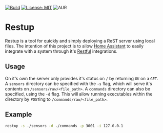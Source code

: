 [![Build](https://github.com/Lindenk/restup/actions/workflows/build.yml/badge.svg)](https://github.com/Lindenk/restup/actions/workflows/build.yml)
[![License: MIT](https://img.shields.io/badge/License-MIT-blue.svg)](https://opensource.org/licenses/MIT)
![AUR](https://img.shields.io/aur/version/restup-bin)

# Restup

Restup is a tool for quickly and simply deploying a ReST server using local files. The intention of this project is to allow [Home Assistant](https://www.home-assistant.io/) to easily integrate with a system through it's [Restful](https://www.home-assistant.io/integrations/rest/) integrations.

## Usage

On it's own the server only provides it's status on `/` by returning `OK` on a `GET`. A `sensors` directory can be specified with the `-s` flag, which will serve it's contents on `/sensors/raw/<file_path>`. A `commands` directory can also be specified, using the `-d` flag. This will allow running executables within the directory by `POST`ing to `/commands/raw/<file_path>`.

## Example

```bash
restup -s ./sensors -d ./commands -p 3001 -i 127.0.0.1
```
